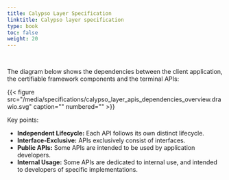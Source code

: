 ```yaml
---
title: Calypso Layer Specification
linktitle: Calypso layer specification
type: book
toc: false
weight: 20
---
```


<br>

The diagram below shows the dependencies between the client application, the certifiable framework components and the 
terminal APIs:

{{< figure src="/media/specifications/calypso_layer_apis_dependencies_overview.drawio.svg" caption="" numbered="" >}}

Key points:
* **Independent Lifecycle:** Each API follows its own distinct lifecycle.
* **Interface-Exclusive:** APIs exclusively consist of interfaces.
* **Public APIs:** Some APIs are intended to be used by application developers.
* **Internal Usage:** Some APIs are dedicated to internal use, and intended to developers of specific implementations.